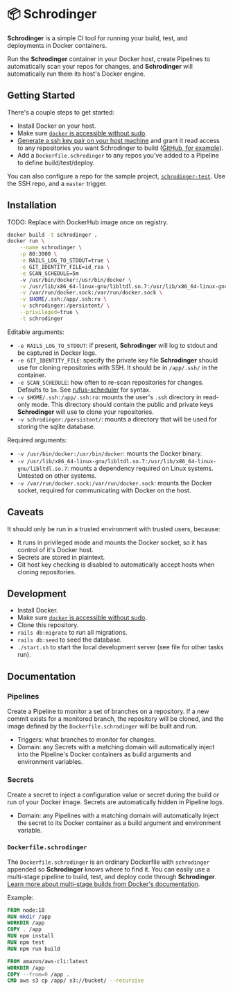 # 📦 Schrodinger

**Schrodinger** is a simple CI tool for running your build, test, and deployments in Docker containers.

Run the **Schrodinger** container in your Docker host, create Pipelines to automatically scan your repos for changes, and **Schrodinger** will automatically run them its host's Docker engine.

## Getting Started

There's a couple steps to get started:

- Install Docker on your host.
- Make sure [`docker` is accessible without sudo](https://askubuntu.com/a/477554).
- [Generate a ssh key pair on your host machine](https://help.github.com/en/github/authenticating-to-github/generating-a-new-ssh-key-and-adding-it-to-the-ssh-agent#generating-a-new-ssh-key) and grant it read access to any repositories you want Schrodinger to build ([GitHub, for example](https://help.github.com/en/github/authenticating-to-github/adding-a-new-ssh-key-to-your-github-account)).
- Add a `Dockerfile.schrodinger` to any repos you've added to a Pipeline to define build/test/deploy.

You can also configure a repo for the sample project, [`schrodinger-test`](https://gitlab.com/gleslie/schrodinger-test). Use the SSH repo, and a `master` trigger.

## Installation

TODO: Replace with DockerHub image once on registry.

```bash
docker build -t schrodinger .
docker run \
    --name schrodinger \
    -p 80:3000 \
    -e RAILS_LOG_TO_STDOUT=true \
    -e GIT_IDENTITY_FILE=id_rsa \
    -e SCAN_SCHEDULE=5m
    -v /usr/bin/docker:/usr/bin/docker \
    -v /usr/lib/x86_64-linux-gnu/libltdl.so.7:/usr/lib/x86_64-linux-gnu/libltdl.so.7 \
    -v /var/run/docker.sock:/var/run/docker.sock \
    -v $HOME/.ssh:/app/.ssh:ro \
    -v schrodinger:/persistent/ \
    --privileged=true \
    -t schrodinger
```

Editable arguments:

- `-e RAILS_LOG_TO_STDOUT`: if present, **Schrodinger** will log to stdout and be captured in Docker logs.
- `-e GIT_IDENTITY_FILE`: specify the private key file **Schrodinger** should use for cloning repositories with SSH. It should be in `/app/.ssh/` in the container.
- `-e SCAN_SCHEDULE`: how often to re-scan repositories for changes. Defaults to `1m`. See [rufus-scheduler](https://github.com/jmettraux/rufus-scheduler) for syntax.
- `-v $HOME/.ssh:/app/.ssh:ro`: mounts the user's `.ssh` directory in read-only mode. This directory should contain the public and private keys **Schrodinger** will use to clone your repositories.
- `-v schrodinger:/persistent/`: mounts a directory that will be used for storing the sqlite database.

Required arguments:

- `-v /usr/bin/docker:/usr/bin/docker`: mounts the Docker binary.
- `-v /usr/lib/x86_64-linux-gnu/libltdl.so.7:/usr/lib/x86_64-linux-gnu/libltdl.so.7`: mounts a dependency required on Linux systems. Untested on other systems.
- `-v /var/run/docker.sock:/var/run/docker.sock`: mounts the Docker socket, required for communicating with Docker on the host.

## Caveats

It should only be run in a trusted environment with trusted users, because:

- It runs in privileged mode and mounts the Docker socket, so it has control of it's Docker host.
- Secrets are stored in plaintext.
- Git host key checking is disabled to automatically accept hosts when cloning repositories.

## Development

- Install Docker.
- Make sure [`docker` is accessible without sudo](https://askubuntu.com/a/477554).
- Clone this repository.
- `rails db:migrate` to run all migrations.
- `rails db:seed` to seed the database.
- `./start.sh` to start the local development server (see file for other tasks run).

## Documentation

### Pipelines

Create a Pipeline to monitor a set of branches on a repository. If a new commit exists for a monitored branch, the repository will be cloned, and the image defined by the `Dockerfile.schrodinger` will be built and run.

- Triggers: what branches to monitor for changes.
- Domain: any Secrets with a matching domain will automatically inject into the Pipeline's Docker containers as build arguments and environment variables.

### Secrets

Create a secret to inject a configuration value or secret during the build or run of your Docker image. Secrets are automatically hidden in Pipeline logs.

- Domain: any Pipelines with a matching domain will automatically inject the secret to its Docker container as a build argument and environment variable.

### `Dockerfile.schrodinger`

The `Dockerfile.schrodinger` is an ordinary Dockerfile with `schrodinger` appended so **Schrodinger** knows where to find it. You can easily use a multi-stage pipeline to build, test, and deploy code through **Schrodinger**. [Learn more about multi-stage builds from Docker's documentation](https://docs.docker.com/develop/develop-images/multistage-build/#use-multi-stage-builds).

Example:

```Dockerfile
FROM node:10
RUN mkdir /app
WORKDIR /app
COPY . /app
RUN npm install
RUN npm test
RUN npm run build

FROM amazon/aws-cli:latest
WORKDIR /app
COPY --from=0 /app .
CMD aws s3 cp /app/ s3://bucket/ --recursive
```
